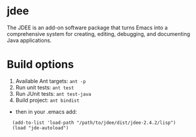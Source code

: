 # jdee
The JDEE is an add-on software package that turns Emacs into a comprehensive system for creating, editing, debugging, and documenting Java applications.

# Build options
1. Available Ant targets: ```ant -p```
2. Run unit tests: ```ant test```
3. Run JUnit tests: ```ant test-java```
4. Build project: ```ant bindist```
  - then in your .emacs add:
  ```emacs-lisp
    (add-to-list 'load-path "/path/to/jdee/dist/jdee-2.4.2/lisp")
    (load "jde-autoload")
  ```
